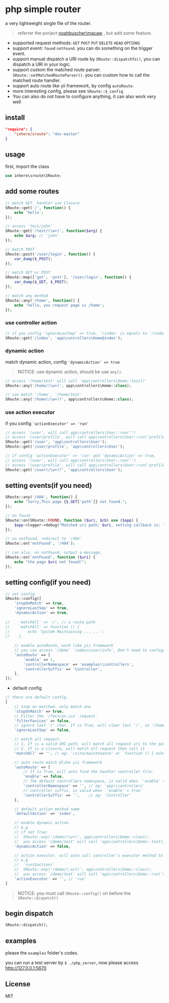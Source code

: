 # php simple router

a very lightweight single file of the router.

> referrer the porject [noahbuscher\macaw](https://github.com/noahbuscher/Macaw) , but add some feature.

- supported request methods: `GET` `POST` `PUT` `DELETE` `HEAD` `OPTIONS`
- support event: `found` `notFound`. you can do something on the trigger event.
- support manual dispatch a URI route by `SRoute::dispatchTo()`, you can dispatch a URI in your logic.
- support custom the matched route parser: `SRoute::setMatchedRouteParser()`. you can custom how to call the matched route handler.
- support auto route like yii framework, by config `autoRoute`. 
- more interesting config, please see `SRoute::$_config`
- You can also do not have to configure anything, it can also work very well

## install

```json
"require": {
    "inhere/sroute": "dev-master"
}
```

## usage

first, import the class

```php
use inhere\sroute\SRoute;
```

## add some routes

```php
// match GET. handler use Closure
SRoute::get('/', function() {
    echo 'hello';
});

// access 'test/john'
SRoute::get('/test/(\w+)', function($arg) {
    echo $arg; // 'john'
});

// match POST
SRoute::post('/user/login', function() {
    var_dump($_POST);
});

// match GET or POST
SRoute::map(['get', 'post'], '/user/login', function() {
    var_dump($_GET, $_POST);
});

// match any method
SRoute::any('/home', function() {
    echo 'hello, you request page is /home';
});
```

### use controller action

```php
// if you config 'ignoreLastSep' => true, '/index' is equals to '/index/'
SRoute::get('/index', 'app\controllers\Home@index');
```

### dynamic action

match dynamic action, config `'dynamicAction' => true`

> NOTICE: use dynamic action, should be use `any()`.

```php
// access '/home/test' will call 'app\controllers\Home::test()'
SRoute::any('/home/(\w+)', app\controllers\Home::class);

// can match '/home', '/home/test'
SRoute::any('/home(/\w+)?', app\controllers\Home::class);
```

### use action executor

if you config `'actionExecutor' => 'run'`

```php
// access '/user', will call app\controllers\User::run('')
// access '/user/profile', will call app\controllers\User::run('profile')
SRoute::get('/user', 'app\controllers\User');
SRoute::get('/user/profile', 'app\controllers\User');

// if config 'actionExecutor' => 'run' and 'dynamicAction' => true,
// access '/user', will call app\controllers\User::run('')
// access '/user/profile', will call app\controllers\User::run('profile')
SRoute::get('/user(/\w+)?', 'app\controllers\User');
```

## setting events(if you need)

```php
SRoute::any('/404', function() {
    echo "Sorry,This page {$_GET['path']} not found.";
});
```

```php
// on found
SRoute::on(SRoute::FOUND, function ($uri, $cb) use ($app) {
    $app->logger->debug("Matched uri path: $uri, setting callback is: " . is_string($cb) ? $cb : get_class($cb));
});

// on notFound, redirect to '/404'
SRoute::on('notFound', '/404');

// can also, on notFound, output a message.
SRoute::on('notFound', function ($uri) {
    echo "the page $uri not found!";
});
```

## setting config(if you need)

```php
// set config
SRoute::config([
    'stopOnMatch' => true,
    'ignoreLastSep' => true,
    'dynamicAction' => true,
    
//    'matchAll' => '/', // a route path
//    'matchAll' => function () {
//        echo 'System Maintaining ... ...';
//    },
    
    // enable autoRoute, work like yii framework
    // you can access '/demo' '/admin/user/info', Don't need to configure any route
    'autoRoute' => [
        'enable' => 1,
        'controllerNamespace' => 'examples\\controllers',
        'controllerSuffix' => 'Controller',
    ],
]);
```

- default config

```php
// there are default config.
[
    // stop on matched. only match one
    'stopOnMatch' => true,
    // Filter the `/favicon.ico` request.
    'filterFavicon' => false,
    // ignore last '/' char. If is True, will clear last '/', so '/home' equals to '/home/'
    'ignoreLastSep' => false,

    // match all request.
    // 1. If is a valid URI path, will match all request uri to the path.
    // 2. If is a closure, will match all request then call it
    'matchAll' => '', // eg: '/site/maintenance' or `function () { echo 'System Maintaining ... ...'; }`

    // auto route match @like yii framework
    'autoRoute' => [
        // If is True, will auto find the handler controller file.
        'enable' => false,
        // The default controllers namespace, is valid when `'enable' = true`
        'controllerNamespace' => '', // eg: 'app\\controllers'
        // controller suffix, is valid when `'enable' = true`
        'controllerSuffix' => '',    // eg: 'Controller'
    ],

    // default action method name
    'defaultAction' => 'index',

    // enable dynamic action.
    // e.g
    // if set True;
    //  SRoute::any('/demo/(\w+)', app\controllers\Demo::class);
    //  you access '/demo/test' will call 'app\controllers\Demo::test()'
    'dynamicAction' => false,

    // action executor. will auto call controller's executor method to run all action.
    // e.g
    //  `run($action)`
    //  SRoute::any('/demo/(:act)', app\controllers\Demo::class);
    //  you access `/demo/test` will call `app\controllers\Demo::run('test')`
    'actionExecutor' => '', // 'run'
]
```

> NOTICE: you must call `SRoute::config()` on before the `SRoute::dispatch()`

## begin dispatch

```php
SRoute::dispatch();
```

## examples

please the `examples` folder's codes.

you can run a test server by `$ ./php_server`, now please access http://127.0.0.1:5670

## License 

MIT
